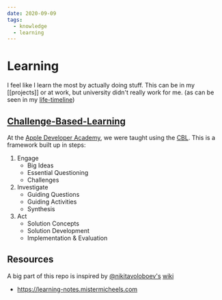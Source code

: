 ```yaml
---
date: 2020-09-09
tags:
  - knowledge
  - learning
---
```

# Learning
I feel like I learn the most by actually doing stuff. This can be in my [[projects]] or at work, but university didn't really work for me. (as can be seen in my [life-timeline](http://muensterer.xyz/life/))

## [Challenge-Based-Learning](https://en.wikipedia.org/wiki/Challenge-based_learning)
At the [Apple Developer Academy](https://www.developeracademy.unina.it/en/), we were taught using the [CBL](https://www.challengebasedlearning.org). This is a framework built up in steps:
1. Engage
    - Big Ideas
    - Essential Questioning
    - Challenges
1. Investigate
    - Guiding Questions
    - Guiding Activities
    - Synthesis
1. Act
    - Solution Concepts
    - Solution Development
    - Implementation & Evaluation

## Resources
A big part of this repo is inspired by  [@nikitavoloboev's]() [wiki](https://wiki.nikitavoloboev.xyz)

- https://learning-notes.mistermicheels.com
